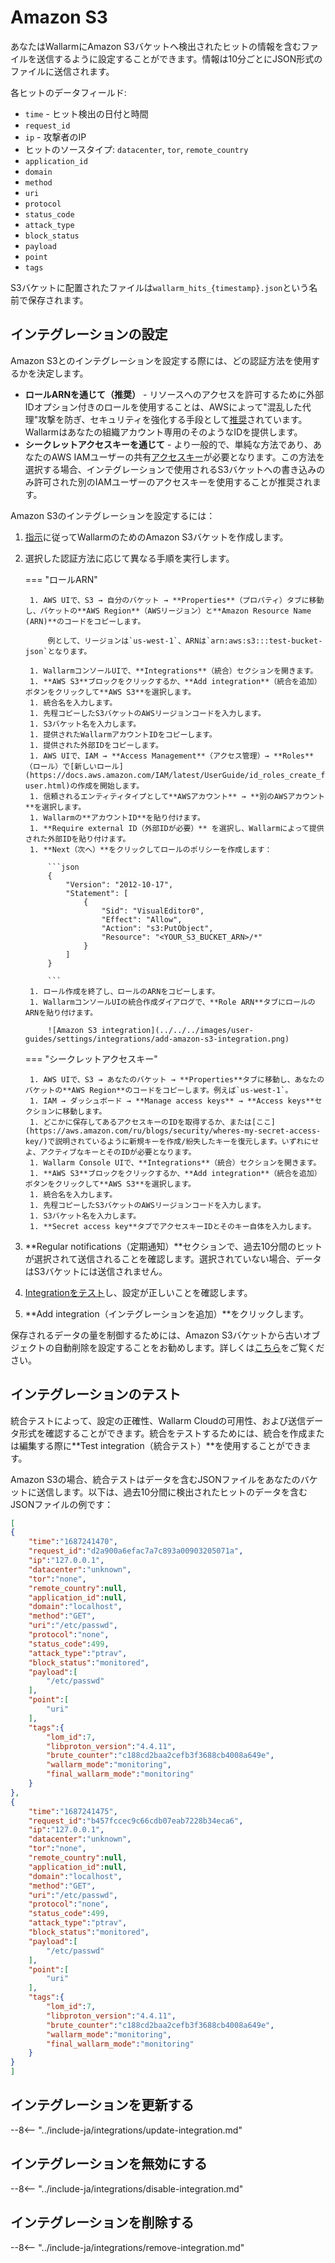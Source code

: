 # Amazon S3

あなたはWallarmにAmazon S3バケットへ検出されたヒットの情報を含むファイルを送信するように設定することができます。情報は10分ごとにJSON形式のファイルに送信されます。

各ヒットのデータフィールド:

* `time` - ヒット検出の日付と時間
* `request_id`
* `ip` - 攻撃者のIP
* ヒットのソースタイプ: `datacenter`, `tor`, `remote_country`
* `application_id`
* `domain`
* `method`
* `uri`
* `protocol`
* `status_code`
* `attack_type`
* `block_status`
* `payload` 
* `point`
* `tags`

S3バケットに配置されたファイルは`wallarm_hits_{timestamp}.json`という名前で保存されます。

## インテグレーションの設定

Amazon S3とのインテグレーションを設定する際には、どの認証方法を使用するかを決定します。

* **ロールARNを通じて（推奨）** - リソースへのアクセスを許可するために外部IDオプション付きのロールを使用することは、AWSによって"混乱した代理"攻撃を防ぎ、セキュリティを強化する手段として[推奨](https://docs.aws.amazon.com/IAM/latest/UserGuide/id_roles_create_for-user_externalid.html?icmpid=docs_iam_console)されています。Wallarmはあなたの組織アカウント専用のそのようなIDを提供します。
* **シークレットアクセスキーを通じて** - より一般的で、単純な方法であり、あなたのAWS IAMユーザーの共有[アクセスキー](https://docs.aws.amazon.com/powershell/latest/userguide/pstools-appendix-sign-up.html)が必要となります。この方法を選択する場合、インテグレーションで使用されるS3バケットへの書き込みのみ許可された別のIAMユーザーのアクセスキーを使用することが推奨されます。

Amazon S3のインテグレーションを設定するには：

1. [指示](https://docs.aws.amazon.com/AmazonS3/latest/userguide/GetStartedWithS3.html)に従ってWallarmのためのAmazon S3バケットを作成します。
1. 選択した認証方法に応じて異なる手順を実行します。

    === "ロールARN"

        1. AWS UIで、S3 → 自分のバケット → **Properties**（プロパティ）タブに移動し、バケットの**AWS Region**（AWSリージョン）と**Amazon Resource Name (ARN)**のコードをコピーします。

            例として、リージョンは`us-west-1`、ARNは`arn:aws:s3:::test-bucket-json`となります。

        1. WallarmコンソールUIで、**Integrations**（統合）セクションを開きます。
        1. **AWS S3**ブロックをクリックするか、**Add integration**（統合を追加）ボタンをクリックして**AWS S3**を選択します。
        1. 統合名を入力します。
        1. 先程コピーしたS3バケットのAWSリージョンコードを入力します。
        1. S3バケット名を入力します。
        1. 提供されたWallarmアカウントIDをコピーします。
        1. 提供された外部IDをコピーします。
        1. AWS UIで、IAM → **Access Management**（アクセス管理）→ **Roles**（ロール）で[新しいロール](https://docs.aws.amazon.com/IAM/latest/UserGuide/id_roles_create_for-user.html)の作成を開始します。
        1. 信頼されるエンティティタイプとして**AWSアカウント** → **別のAWSアカウント**を選択します。
        1. Wallarmの**アカウントID**を貼り付けます。
        1. **Require external ID（外部IDが必要）** を選択し、Wallarmによって提供された外部IDを貼り付けます。
        1. **Next（次へ）**をクリックしてロールのポリシーを作成します：

            ```json
            {
                "Version": "2012-10-17",
                "Statement": [
                    {
                        "Sid": "VisualEditor0",
                        "Effect": "Allow",
                        "Action": "s3:PutObject",
                        "Resource": "<YOUR_S3_BUCKET_ARN>/*"
                    }
                ]
            }

            ```
        1. ロール作成を終了し、ロールのARNをコピーします。
        1. WallarmコンソールUIの統合作成ダイアログで、**Role ARN**タブにロールのARNを貼り付けます。

            ![Amazon S3 integration](../../../images/user-guides/settings/integrations/add-amazon-s3-integration.png)

    === "シークレットアクセスキー"

        1. AWS UIで、S3 → あなたのバケット → **Properties**タブに移動し、あなたのバケットの**AWS Region**のコードをコピーします。例えば`us-west-1`。
        1. IAM → ダッシュボード → **Manage access keys** → **Access keys**セクションに移動します。
        1. どこかに保存してあるアクセスキーのIDを取得するか、または[ここ](https://aws.amazon.com/ru/blogs/security/wheres-my-secret-access-key/)で説明されているように新規キーを作成/紛失したキーを復元します。いずれにせよ、アクティブなキーとそのIDが必要となります。
        1. Wallarm Console UIで、**Integrations**（統合）セクションを開きます。
        1. **AWS S3**ブロックをクリックするか、**Add integration**（統合を追加）ボタンをクリックして**AWS S3**を選択します。
        1. 統合名を入力します。
        1. 先程コピーしたS3バケットのAWSリージョンコードを入力します。
        1. S3バケット名を入力します。
        1. **Secret access key**タブでアクセスキーIDとそのキー自体を入力します。

1. **Regular notifications（定期通知）**セクションで、過去10分間のヒットが選択されて送信されることを確認します。選択されていない場合、データはS3バケットには送信されません。
1. [Integrationをテスト](#testing-integration)し、設定が正しいことを確認します。
1. **Add integration（インテグレーションを追加）**をクリックします。

保存されるデータの量を制御するためには、Amazon S3バケットから古いオブジェクトの自動削除を設定することをお勧めします。詳しくは[こちら](https://docs.aws.amazon.com/AmazonS3/latest/userguide/object-lifecycle-mgmt.html)をご覧ください。

## インテグレーションのテスト

統合テストによって、設定の正確性、Wallarm Cloudの可用性、および送信データ形式を確認することができます。統合をテストするためには、統合を作成または編集する際に**Test integration（統合テスト）**を使用することができます。

Amazon S3の場合、統合テストはデータを含むJSONファイルをあなたのバケットに送信します。以下は、過去10分間に検出されたヒットのデータを含むJSONファイルの例です：

```json
[
{
    "time":"1687241470",
    "request_id":"d2a900a6efac7a7c893a00903205071a",
    "ip":"127.0.0.1",
    "datacenter":"unknown",
    "tor":"none",
    "remote_country":null,
    "application_id":null,
    "domain":"localhost",
    "method":"GET",
    "uri":"/etc/passwd",
    "protocol":"none",
    "status_code":499,
    "attack_type":"ptrav",
    "block_status":"monitored",
    "payload":[
        "/etc/passwd"
    ],
    "point":[
        "uri"
    ],
    "tags":{
        "lom_id":7,
        "libproton_version":"4.4.11",
        "brute_counter":"c188cd2baa2cefb3f3688cb4008a649e",
        "wallarm_mode":"monitoring",
        "final_wallarm_mode":"monitoring"
    }
},
{
    "time":"1687241475",
    "request_id":"b457fccec9c66cdb07eab7228b34eca6",
    "ip":"127.0.0.1",
    "datacenter":"unknown",
    "tor":"none",
    "remote_country":null,
    "application_id":null,
    "domain":"localhost",
    "method":"GET",
    "uri":"/etc/passwd",
    "protocol":"none",
    "status_code":499,
    "attack_type":"ptrav",
    "block_status":"monitored",
    "payload":[
        "/etc/passwd"
    ],
    "point":[
        "uri"
    ],
    "tags":{
        "lom_id":7,
        "libproton_version":"4.4.11",
        "brute_counter":"c188cd2baa2cefb3f3688cb4008a649e",
        "wallarm_mode":"monitoring",
        "final_wallarm_mode":"monitoring"
    }
}
]
```

## インテグレーションを更新する

--8<-- "../include-ja/integrations/update-integration.md"

## インテグレーションを無効にする

--8<-- "../include-ja/integrations/disable-integration.md"

## インテグレーションを削除する

--8<-- "../include-ja/integrations/remove-integration.md"